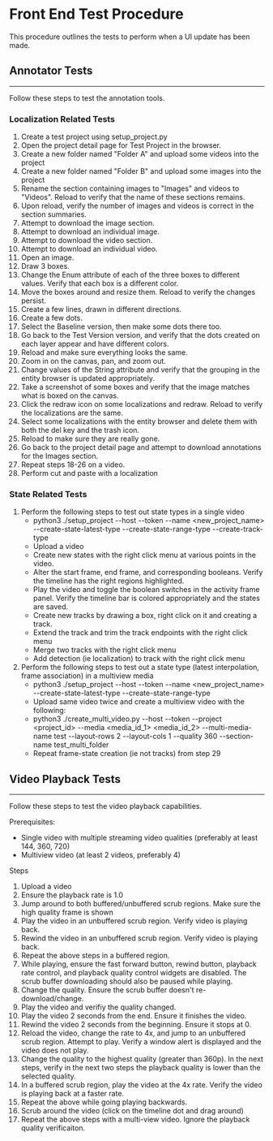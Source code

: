 # Front End Test Procedure
This procedure outlines the tests to perform when a UI update has been made.

## Annotator Tests
------------------
Follow these steps to test the annotation tools.

### Localization Related Tests
1) Create a test project using setup_project.py
2) Open the project detail page for Test Project in the browser.
3) Create a new folder named "Folder A" and upload some videos into the project
4) Create a new folder named "Folder B" and upload some images into the project
5) Rename the section containing images to "Images" and videos to "Videos". Reload to verify that the name of these sections remains.
6) Upon reload, verify the number of images and videos is correct in the section summaries.
7) Attempt to download the image section.
8) Attempt to download an individual image.
9) Attempt to download the video section.
10) Attempt to download an individual video.
11) Open an image.
12) Draw 3 boxes.
13) Change the Enum attribute of each of the three boxes to different values. Verify that each box is a different color.
14) Move the boxes around and resize them. Reload to verify the changes persist.
15) Create a few lines, drawn in different directions.
16) Create a few dots.
17) Select the Baseline version, then make some dots there too.
18) Go back to the Test Version version, and verify that the dots created on each layer appear and have different colors.
19) Reload and make sure everything looks the same.
20) Zoom in on the canvas, pan, and zoom out.
21) Change values of the String attribute and verify that the grouping in the entity browser is updated appropriately.
22) Take a screenshot of some boxes and verify that the image matches what is boxed on the canvas.
23) Click the redraw icon on some localizations and redraw. Reload to verify the localizations are the same.
24) Select some localizations with the entity browser and delete them with both the del key and the trash icon.
25) Reload to make sure they are really gone.
26) Go back to the project detail page and attempt to download annotations for the Images section.
27) Repeat steps 18-26 on a video.
28) Perform cut and paste with a localization

### State Related Tests
1) Perform the following steps to test out state types in a single video
    - python3 ./setup_project --host <host> --token <token> --name <new_project_name> --create-state-latest-type --create-state-range-type --create-track-type
    - Upload a video
    - Create new states with the right click menu at various points in the video.
    - Alter the start frame, end frame, and corresponding booleans. Verify the timeline has the right regions highlighted.
    - Play the video and toggle the boolean switches in the activity frame panel. Verify the timeline bar is colored appropriately and the states are saved.
    - Create new tracks by drawing a box, right click on it and creating a track.
    - Extend the track and trim the track endpoints with the right click menu
    - Merge two tracks with the right click menu
    - Add detection (ie localization) to track with the right click menu
2) Perform the following steps to test out a state type (latest interpolation, frame association) in a multiview media
    - python3 ./setup_project --host <host> --token <token> --name <new_project_name> --create-state-latest-type --create-state-range-type
    - Upload same video twice and create a multiview video with the following:
    - python3 ./create_multi_video.py --host <host> --token <token> --project <project_id> --media <media_id_1> <media_id_2> --multi-media-name test --layout-rows 2 --layout-cols 1 --quality 360 --section-name test_multi_folder
    - Repeat frame-state creation (ie not tracks) from step 29

## Video Playback Tests
-----------------------
Follow these steps to test the video playback capabilities.

Prerequisites:
- Single video with multiple streaming video qualities (preferably at least 144, 360, 720)
- Multiview video (at least 2 videos, preferably 4)

Steps
1) Upload a video
2) Ensure the playback rate is 1.0
3) Jump around to both buffered/unbuffered scrub regions. Make sure the high quality frame is shown
4) Play the video in an unbuffered scrub region. Verify video is playing back.
5) Rewind the video in an unbuffered scrub region. Verify video is playing back.
6) Repeat the above steps in a buffered region. 
7) While playing, ensure the fast forward button, rewind button, playback rate control, and playback quality control widgets are disabled. The scrub buffer downloading should also be paused while playing.
8) Change the quality. Ensure the scrub buffer doesn't re-download/change.
9) Play the video and verifiy the quality changed.
10) Play the video 2 seconds from the end. Ensure it finishes the video.
11) Rewind the video 2 seconds from the beginning. Ensure it stops at 0.
12) Reload the video, change the rate to 4x, and jump to an unbuffered scrub region. Attempt to play. Verify a window alert is displayed and the video does not play.
13) Change the quality to the highest quality (greater than 360p). In the next steps, verify in the next two steps the playback quality is lower than the selected quality.
14) In a buffered scrub region, play the video at the 4x rate. Verify the video is playing back at a faster rate.
15) Repeat the above while going playing backwards.
16) Scrub around the video (click on the timeline dot and drag around)
17) Repeat the above steps with a multi-view video. Ignore the playback quality verificaiton.